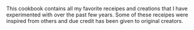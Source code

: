 This cookbook contains all my favorite receipes and creations that I have experimented with over the past few years. Some of these receipes were inspired from others and due credit has been given to original creators.

